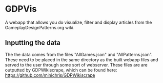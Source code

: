 # GDPVis
A webapp that allows you do visualize, filter and display articles from the GameplayDesignPatterns.org wiki.

## Inputting the data
The the data comes from the files "AllGames.json" and "AllPatterns.json". These need to be placed in the same directory as the built webapp files and served to the user through some sort of webserver. These files are are outputted by GDPWikiscrape, which can be found here: https://github.com/minichris/GDPWikiscrape